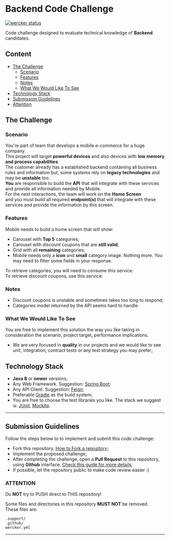 # Backend Code Challenge
[![wercker status](https://app.wercker.com/status/7814c1049ce21e11512a7c1db725e6d9/s/master "wercker status")](https://app.wercker.com/project/byKey/7814c1049ce21e11512a7c1db725e6d9)  

Code challenge designed to evaluate technical knowledge of **Backend** candidates.  

## Content
- [The Challenge](#the-challenge)
    - [Scenario](#scenario)
    - [Features](#features)
    - [Notes](#notes)
    - [What We Would Like To See](#what-we-would-like-to-see)
- [Technology Stack](#technology-stack)
- [Submission Guidelines](#submission-guidelines)
- [Attention](#attention)

## The Challenge 

### Scenario
You're part of team that develops a mobile e-commerce for a huge company.  
This project will target **powerful devices** and also devices with **low memory and process capabilities**.  
The customer already has a established backend containing all business rules and information but, some systems rely on **legacy technologies** and may be **unstable** too.  
**You** are responsible to build the **API** that will integrate with these services and provide all information needed by Mobile.  
For the next interactions, the team will work on the **Home Screen**  
and you must build all required **endpoint(s)** that will integrate with these services and provide the information by this screen.

### Features
Mobile needs to build a home screen that will show: 

- Carousel with **Top 5** categories;  
- Carousel with discount coupons that are **still valid**;  
- Grid with all **remaining** categories;
- Mobile needs only a **icon** and **small** category image. Nothing more. You may need to filter some fields in your response.

To retrieve categories, you will need to consume this service:  
To retrieve discount coupons, use this service:  

### Notes
- Discount coupons is unstable and sometimes takes too long to respond;
- Categories model returned by the API seems hard to handle.

### What We Would Like To See
You are free to implement this solution the way you like taking in consideration the scenario, project target, performance implications.
- We are very focused in **quality** in our projects and we would like to see unit, integration, contract tests or any test strategy you may prefer;

## Technology Stack
- **Java 8** or **newer** versions;
- Any Web Framework. Suggestion: [Spring Boot](https://spring.io/projects/spring-boot);
- Any API Client. Suggestion: [Feign](https://github.com/OpenFeign/feign);
- Preferable [Gradle](https://gradle.org/) as the build system;
- You are free to choose the test libraries you like. The stack we suggest is: [JUnit](https://junit.org/junit5/), [Mockito](https://site.mockito.org/).

---

## Submission Guidelines
Follow the steps below to to implement and submit this code challenge: 
- Fork this repository. [How to Fork a repository](https://help.github.com/en/articles/fork-a-repo);
- Implement the proposed challenge; 
- After completing the challenge, open a **Pull Request** to this repository, using **Github** interface. [Check this guide for more details](https://help.github.com/en/articles/creating-a-pull-request-from-a-fork);
- If possible, let the repository public to make code review easier :)

### ATTENTION
Do **NOT** try to PUSH direct to THIS repository!

Some files and directories in this repository **MUST NOT** be removed.  
These files are:  
```
.support/
.github/
wercker.yml
``` 

---
